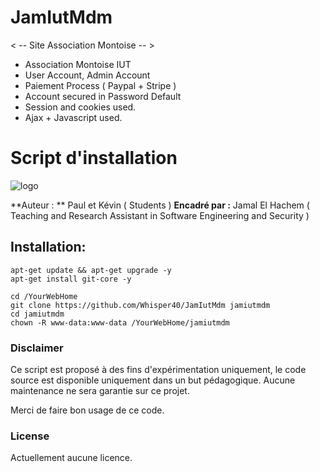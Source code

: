 # JamIutMdm
 < --  Site Association Montoise  -- >

* Association Montoise IUT
* User Account, Admin Account
* Paiement Process ( Paypal + Stripe )
* Account secured in Password Default
* Session and cookies used.
* Ajax + Javascript used.


# Script d'installation

![logo](http://munier.perso.univ-pau.fr/img/logo_rt_mdm.png)




**Auteur : ** Paul et Kévin ( Students )
**Encadré par :**  Jamal El Hachem ( Teaching and Research Assistant in Software Engineering and Security )

## Installation:

```
apt-get update && apt-get upgrade -y
apt-get install git-core -y

cd /YourWebHome
git clone https://github.com/Whisper40/JamIutMdm jamiutmdm
cd jamiutmdm
chown -R www-data:www-data /YourWebHome/jamiutmdm
```

### Disclaimer
Ce script est proposé à des fins d'expérimentation uniquement, le code source est disponible uniquement dans un but pédagogique.
Aucune maintenance ne sera garantie sur ce projet.

Merci de faire bon usage de ce code.

### License
Actuellement aucune licence.

